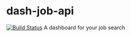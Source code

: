 # dash-job-api
[![Build Status](https://travis-ci.org/DashJob/DashJob-API.svg?branch=dev)](https://travis-ci.org/DashJob/DashJob-API)
A dashboard for your job search
